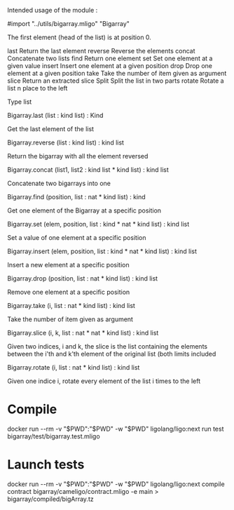 Intended usage of the module :

#import "../utils/bigarray.mligo" "Bigarray"


The first element (head of the list) is at position 0.

last
Return the last element
reverse
Reverse the elements
concat
Concatenate two lists
find
Return one element
set
Set one element at a given value
insert
Insert one element at a given position
drop
Drop one element at a given position
take
Take the number of item given as argument
slice
Return an extracted slice
Split
Split the list in two parts
rotate
Rotate a list n place to the left


Type list


Bigarray.last (list : kind list) : Kind

Get the last element of the list

Bigarray.reverse (list : kind list) : kind list

Return the bigarray with all the element reversed

Bigarray.concat (list1, list2 : kind list * kind list) : kind list

Concatenate two bigarrays into one

Bigarray.find (position, list : nat * kind list) : kind

Get one element of the Bigarray at a specific position

Bigarray.set (elem, position, list : kind * nat * kind list) : kind list

Set a value of one element at a specific position

Bigarray.insert (elem, position, list : kind * nat * kind list) : kind list

Insert a new element at a specific position

Bigarray.drop (position, list : nat * kind list) : kind list

Remove one element at a specific position 

Bigarray.take (i, list : nat * kind list) : kind list

Take the number of item given as argument

Bigarray.slice (i, k, list : nat * nat * kind list) : kind list

Given two indices, i and k, the slice is the list containing the elements between the i'th and k'th element of the original list (both limits included

Bigarray.rotate (i, list : nat * kind list) : kind list

Given one indice i, rotate every element of the list i times to the left



# Compile
docker run --rm -v "$PWD":"$PWD" -w "$PWD" ligolang/ligo:next run test bigarray/test/bigarray.test.mligo

# Launch tests
docker run --rm -v "$PWD":"$PWD" -w "$PWD" ligolang/ligo:next compile contract bigarray/cameligo/contract.mligo -e main > bigarray/compiled/bigArray.tz
